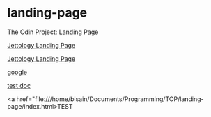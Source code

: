 # landing-page
The Odin Project: Landing Page

[Jettology Landing Page](////home/bisain/Documents/Programming/TOP/landing-page/index.html)

[Jettology Landing Page](file:///home/bisain/Documents/Programming/TOP/landing-page/index.html)


[google](https://google.com)

[test doc](///home/bisain/Documents/test.txt)

<a href="file:///home/bisain/Documents/Programming/TOP/landing-page/index.html>TEST</a>
